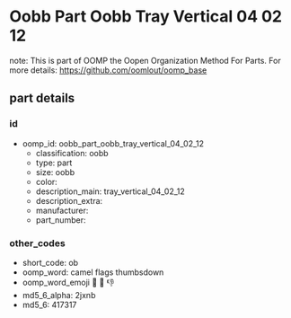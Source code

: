 # Oobb Part Oobb Tray Vertical 04 02 12  

note: This is part of OOMP the Oopen Organization Method For Parts. For more details: https://github.com/oomlout/oomp_base

##  part details





### id
* oomp_id: oobb_part_oobb_tray_vertical_04_02_12
  * classification: oobb
  * type: part
  * size: oobb
  * color: 
  * description_main: tray_vertical_04_02_12
  * description_extra: 
  * manufacturer: 
  * part_number: 

### other_codes
* short_code: ob
* oomp_word: camel flags thumbsdown
* oomp_word_emoji :camel: :flags: :thumbsdown:
* md5_6_alpha: 2jxnb
* md5_6: 417317
